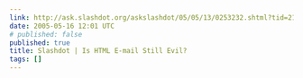 ```yaml
---
link: http://ask.slashdot.org/askslashdot/05/05/13/0253232.shtml?tid=215&tid=95&tid=4
date: 2005-05-16 12:01 UTC
# published: false
published: true
title: Slashdot | Is HTML E-mail Still Evil?
tags: []
---
```



